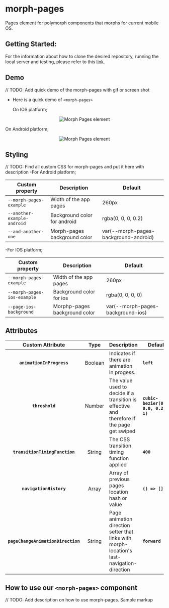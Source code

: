 # morph-pages
Pages element for polymorph components that morphs for current mobile OS.

## Getting Started:
For the information about how to clone the desired repository, running the local server and testing, please refer to this [link](https://github.com/moduware/polymorph-components/blob/master/INFO.md).

## Demo

// TODO: Add quick demo of the morph-pages with gif or screen shot

- Here is a quick demo of `<morph-pages>`

  <p>On IOS platform;</p>

<p align="center">
  <img src="demo-images/morph-pages-ios-demo.gif" alt="Morph Pages element" />

  <p>On Android platform;</p>

<p align="center">
  <img src="demo-images/morph-pages-android-demo.gif" alt="Morph Pages element" />

## Styling

  // TODO: Find all custom CSS for morph-pages and put it here with description
  -For Android platform;

  Custom property                  | Description                            | Default
  ---------------------------------|----------------------------------------|--------------------
  `--morph-pages-example`          | Width of the app pages                 | 260px
  `--another-example-android`      | Background color for android           | rgba(0, 0, 0, 0.2)
  `--and-another-one`              | Morph-pages background color           | var(--morph-pages-background-android)

  -For IOS platform;

  Custom property                  | Description                            | Default
  ---------------------------------|----------------------------------------|--------------------
  `--morph-pages-example`          | Width of the app pages                 | 260px
  `--morph-pages-ios-example`      | Background color for ios               | rgba(0, 0, 0, 0)
  `--page-ios-background`          | Morphp-pages background color          | var(--morph-pages-background-ios)

## Attributes

  | Custom Attribute |   Type  | Description                                                                                                                      | Default     |
  |:----------------:|:-------:|----------------------------------------------------------------------------------------------------------------------------------|-------------|
  |  **`animationInProgress`**  | Boolean  | Indicates if there are animation in progess.| **`left`**  |
  |    **`threshold`**   | Number | The value used to decide if a transition is effective and therefore if the page get swiped | **`cubic-bezier(0.4, 0.0, 0.2, 1)`**      |
  |  **`transitionTimingFunction`**  | String  | The CSS transition timing function applied | **`400`**  |
  |    **`navigationHistory`**   | Array | Array of previous pages location hash or value | **`() => []`**  |  
  |    **`pageChangeAnimationDirection`**   | String | Page animation direction setter that links with morph-location's last-navigation-direction | **`forward`**  |   

## How to use our **`<morph-pages>`** component

// TODO: Add description on how to use morph-pages. Sample markup


